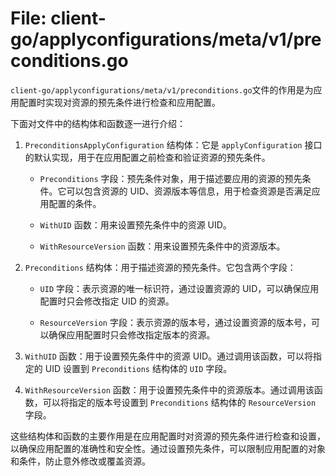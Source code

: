 # File: client-go/applyconfigurations/meta/v1/preconditions.go

`client-go/applyconfigurations/meta/v1/preconditions.go`文件的作用是为应用配置时实现对资源的预先条件进行检查和应用配置。

下面对文件中的结构体和函数逐一进行介绍：

1. `PreconditionsApplyConfiguration` 结构体：它是 `applyConfiguration` 接口的默认实现，用于在应用配置之前检查和验证资源的预先条件。

   - `Preconditions` 字段：预先条件对象，用于描述要应用的资源的预先条件。它可以包含资源的 UID、资源版本等信息，用于检查资源是否满足应用配置的条件。
   
   - `WithUID` 函数：用来设置预先条件中的资源 UID。
   
   - `WithResourceVersion` 函数：用来设置预先条件中的资源版本。

2. `Preconditions` 结构体：用于描述资源的预先条件。它包含两个字段：

   - `UID` 字段：表示资源的唯一标识符，通过设置资源的 UID，可以确保应用配置时只会修改指定 UID 的资源。
   
   - `ResourceVersion` 字段：表示资源的版本号，通过设置资源的版本号，可以确保应用配置时只会修改指定版本的资源。

3. `WithUID` 函数：用于设置预先条件中的资源 UID。通过调用该函数，可以将指定的 UID 设置到 `Preconditions` 结构体的 `UID` 字段。

4. `WithResourceVersion` 函数：用于设置预先条件中的资源版本。通过调用该函数，可以将指定的版本号设置到 `Preconditions` 结构体的 `ResourceVersion` 字段。

这些结构体和函数的主要作用是在应用配置时对资源的预先条件进行检查和设置，以确保应用配置的准确性和安全性。通过设置预先条件，可以限制应用配置的对象和条件，防止意外修改或覆盖资源。

